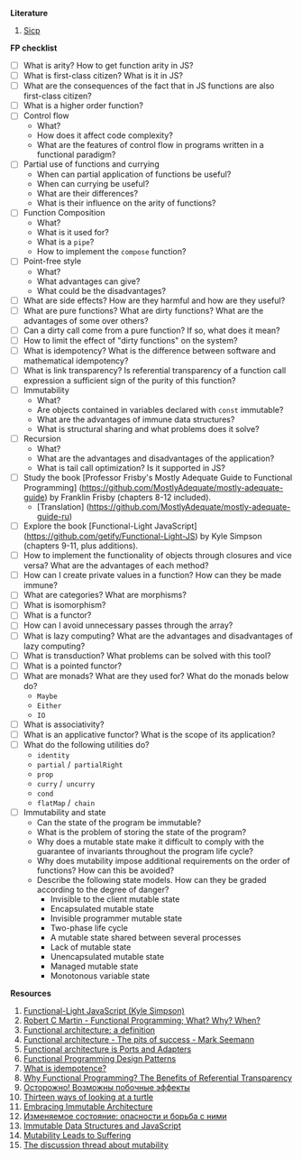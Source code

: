 **Literature**

1. [Sicp](https://en.wikipedia.org/wiki/Structure_and_Interpretation_of_Computer_Programs)

**FP checklist**

- [ ] What is arity? How to get function arity in JS?
- [ ] What is first-class citizen? What is it in JS?
- [ ] What are the consequences of the fact that in JS functions are also first-class citizen?
- [ ] What is a higher order function?
- [ ] Control flow
    - What?
    - How does it affect code complexity?
    - What are the features of control flow in programs written in a functional paradigm?
- [ ] Partial use of functions and currying
    - When can partial application of functions be useful?
    - When can currying be useful?
    - What are their differences?
    - What is their influence on the arity of functions?
- [ ] Function Composition
    - What?
    - What is it used for?
    - What is a `pipe`?
    - How to implement the `compose` function?
- [ ] Point-free style
    - What?
    - What advantages can give?
    - What could be the disadvantages?
- [ ] What are side effects? How are they harmful and how are they useful?
- [ ] What are pure functions? What are dirty functions? What are the advantages of some over others?
- [ ] Can a dirty call come from a pure function? If so, what does it mean?
- [ ] How to limit the effect of "dirty functions" on the system?
- [ ] What is idempotency? What is the difference between software and mathematical idempotency?
- [ ] What is link transparency? Is referential transparency of a function call expression a sufficient sign of the purity of this function?
- [ ] Immutability
    - What?
    - Are objects contained in variables declared with `const` immutable?
    - What are the advantages of immune data structures?
    - What is structural sharing and what problems does it solve?
- [ ] Recursion
    - What?
    - What are the advantages and disadvantages of the application?
    - What is tail call optimization? Is it supported in JS?
- [ ] Study the book [Professor Frisby's Mostly Adequate Guide to Functional Programming] (https://github.com/MostlyAdequate/mostly-adequate-guide) by Franklin Frisby (chapters 8-12 included).
    - [Translation] (https://github.com/MostlyAdequate/mostly-adequate-guide-ru)
- [ ] Explore the book [Functional-Light JavaScript] (https://github.com/getify/Functional-Light-JS) by Kyle Simpson (chapters 9-11, plus additions).
- [ ] How to implement the functionality of objects through closures and vice versa? What are the advantages of each method?
- [ ] How can I create private values ​​in a function? How can they be made immune?
- [ ] What are categories? What are morphisms?
- [ ] What is isomorphism?
- [ ] What is a functor?
- [ ] How can I avoid unnecessary passes through the array?
- [ ] What is lazy computing? What are the advantages and disadvantages of lazy computing?
- [ ] What is transduction? What problems can be solved with this tool?
- [ ] What is a pointed functor?
- [ ] What are monads? What are they used for? What do the monads below do?
    - `Maybe`
    - `Either`
    - `IO`
- [ ] What is associativity?
- [ ] What is an applicative functor? What is the scope of its application?
- [ ] What do the following utilities do?
    - `identity`
    - `partial` /` partialRight`
    - `prop`
    - `curry` /` uncurry`
    - `cond`
    - `flatMap` /` chain`
- [ ] Immutability and state
    - Can the state of the program be immutable?
    - What is the problem of storing the state of the program?
    - Why does a mutable state make it difficult to comply with the guarantee of invariants throughout the program life cycle?
    - Why does mutability impose additional requirements on the order of functions? How can this be avoided?
    - Describe the following state models. How can they be graded according to the degree of danger?
        - Invisible to the client mutable state
        - Encapsulated mutable state
        - Invisible programmer mutable state
        - Two-phase life cycle
        - A mutable state shared between several processes
        - Lack of mutable state
        - Unencapsulated mutable state
        - Managed mutable state
        - Monotonous variable state

**Resources**
1. [Functional-Light JavaScript (Kyle Simpson)](https://github.com/getify/Functional-Light-JS)
2. [Robert C Martin - Functional Programming; What? Why? When?](https://www.youtube.com/watch?v=7Zlp9rKHGD4)
3. [Functional architecture: a definition](https://blog.ploeh.dk/2018/11/19/functional-architecture-a-definition/)
4. [Functional architecture - The pits of success - Mark Seemann](https://www.youtube.com/watch?v=US8QG9I1XW0)
5. [Functional architecture is Ports and Adapters](https://blog.ploeh.dk/2016/03/18/functional-architecture-is-ports-and-adapters/)
6. [Functional Programming Design Patterns](https://fsharpforfunandprofit.com/fppatterns/)
7. [What is idempotence?](https://szymonkrajewski.pl/what-is-idempotence/)
8. [Why Functional Programming? The Benefits of Referential Transparency](https://sookocheff.com/post/fp/why-functional-programming/)
9. [Осторожно! Возможны побочные эффекты](https://blog.csssr.ru/2017/10/07/side-effects)
10. [Thirteen ways of looking at a turtle](https://fsharpforfunandprofit.com/posts/13-ways-of-looking-at-a-turtle/)
11. [Embracing Immutable Architecture](https://medium.com/react-weekly/embracing-immutable-architecture-dc04e3f08543)
12. [Изменяемое состояние: опасности и борьба с ними](http://fprog.ru/2009/issue1/eugene-kirpichov-fighting-mutable-state/)
13. [Immutable Data Structures and JavaScript](https://jlongster.com/Using-Immutable-Data-Structures-in-JavaScript#Immutable.js)
14. [Mutability Leads to Suffering](https://hackernoon.com/mutability-leads-to-suffering-23671a0def6a)
15. [The discussion thread about mutability](http://lambda-the-ultimate.org/node/724#comment-6580)
